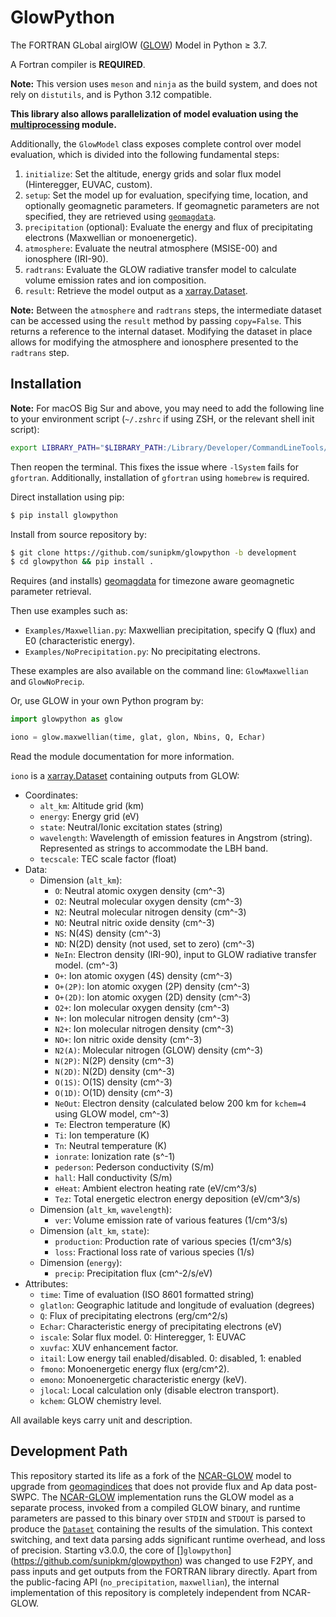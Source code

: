 # GlowPython

The FORTRAN GLobal airglOW ([GLOW](https://github.com/NCAR/GLOW)) Model in Python &ge; 3.7.

A Fortran compiler is **REQUIRED**.

<b>Note:</b> This version uses `meson` and `ninja` as the build system, and does not rely on `distutils`,
and is Python 3.12 compatible.

<b>This library also allows parallelization of model evaluation using the [multiprocessing](https://docs.python.org/3/library/multiprocessing.html) module.</b>

Additionally, the `GlowModel` class exposes complete control over model evaluation, which is divided
into the following fundamental steps:
1. `initialize`: Set the altitude, energy grids and solar flux model (Hinteregger, EUVAC, custom).
2. `setup`: Set the model up for evaluation, specifying time, location, and optionally geomagnetic parameters. If geomagnetic parameters are not specified, they are retrieved using [`geomagdata`](https://pypi.org/project/geomagdata/).
3. `precipitation` (optional): Evaluate the energy and flux of precipitating electrons (Maxwellian or monoenergetic).
4. `atmosphere`: Evaluate the neutral atmosphere (MSISE-00) and ionosphere (IRI-90).
5. `radtrans`: Evaluate the GLOW radiative transfer model to calculate volume emission rates and ion composition.
6. `result`: Retrieve the model output as a [xarray.Dataset](http://xarray.pydata.org/en/stable/generated/xarray.Dataset.html).

<b>Note:</b> Between the `atmosphere` and `radtrans` steps, the intermediate dataset can be accessed using the `result` method by passing `copy=False`. This returns a reference to the internal dataset. Modifying the dataset in place allows for modifying the atmosphere and ionosphere presented to the `radtrans` step.

## Installation

<b>Note:</b> For macOS Big Sur and above, you may need to add the following line to your environment script (`~/.zshrc` if using ZSH, or the relevant shell init script):
```sh
export LIBRARY_PATH="$LIBRARY_PATH:/Library/Developer/CommandLineTools/SDKs/MacOSX.sdk/usr/lib"
```
Then reopen the terminal. This fixes the issue where `-lSystem` fails for `gfortran`. Additionally,
installation of `gfortran` using `homebrew` is required.

Direct installation using pip:
```sh
$ pip install glowpython
```

Install from source repository by:

```sh
$ git clone https://github.com/sunipkm/glowpython -b development
$ cd glowpython && pip install .
```

Requires (and installs) [geomagdata](https://pypi.org/project/geomagdata/) for timezone aware geomagnetic parameter retrieval.

Then use examples such as:

* `Examples/Maxwellian.py`: Maxwellian precipitation, specify Q (flux) and E0 (characteristic energy).
* `Examples/NoPrecipitation.py`: No precipitating electrons.

These examples are also available on the command line: `GlowMaxwellian` and `GlowNoPrecip`.

Or, use GLOW in your own Python program by:
```python
import glowpython as glow

iono = glow.maxwellian(time, glat, glon, Nbins, Q, Echar)
```

Read the module documentation for more information.

`iono` is a
[xarray.Dataset](http://xarray.pydata.org/en/stable/generated/xarray.Dataset.html)
containing outputs from GLOW:
- Coordinates:
    - `alt_km`: Altitude grid (km)
    - `energy`: Energy grid (eV)
    - `state`: Neutral/Ionic excitation states (string)
    - `wavelength`: Wavelength of emission features in Angstrom (string). Represented as strings to accommodate the LBH band.
    - `tecscale`: TEC scale factor (float)
- Data:
    - Dimension (`alt_km`):
        - `O`: Neutral atomic oxygen density (cm^-3)
        - `O2`: Neutral molecular oxygen density (cm^-3)
        - `N2`: Neutral molecular nitrogen density (cm^-3)
        - `NO`: Neutral nitric oxide density (cm^-3)
        - `NS`: N(4S) density (cm^-3)
        - `ND`: N(2D) density (not used, set to zero) (cm^-3)
        - `NeIn`: Electron density (IRI-90), input to GLOW radiative transfer model. (cm^-3)
        - `O+`: Ion atomic oxygen (4S) density (cm^-3)
        - `O+(2P)`: Ion atomic oxygen (2P) density (cm^-3)
        - `O+(2D)`: Ion atomic oxygen (2D) density (cm^-3)
        - `O2+`: Ion molecular oxygen density (cm^-3)
        - `N+`: Ion molecular nitrogen density (cm^-3)
        - `N2+`: Ion molecular nitrogen density (cm^-3)
        - `NO+`: Ion nitric oxide density (cm^-3)
        - `N2(A)`: Molecular nitrogen (GLOW) density (cm^-3)
        - `N(2P)`: N(2P) density (cm^-3)
        - `N(2D)`: N(2D) density (cm^-3)
        - `O(1S)`: O(1S) density (cm^-3)
        - `O(1D)`: O(1D) density (cm^-3)
        - `NeOut`: Electron density (calculated below 200 km for `kchem=4` using GLOW model, cm^-3) 
        - `Te`: Electron temperature (K)
        - `Ti`: Ion temperature (K)
        - `Tn`: Neutral temperature (K)
        - `ionrate`: Ionization rate (s^-1)
        - `pederson`: Pederson conductivity (S/m)
        - `hall`: Hall conductivity (S/m)
        - `eHeat`: Ambient electron heating rate (eV/cm^3/s)
        - `Tez`: Total energetic electron energy deposition (eV/cm^3/s)
    - Dimension (`alt_km`, `wavelength`):
        - `ver`: Volume emission rate of various features (1/cm^3/s)
    - Dimension (`alt_km`, `state`):
        - `production`: Production rate of various species  (1/cm^3/s)
        - `loss`: Fractional loss rate of various species (1/s)
    - Dimension (`energy`):
        - `precip`: Precipitation flux (cm^-2/s/eV)
- Attributes:
    - `time`: Time of evaluation (ISO 8601 formatted string)
    - `glatlon`: Geographic latitude and longitude of evaluation (degrees)
    - `Q`: Flux of precipitating electrons (erg/cm^2/s)
    - `Echar`: Characteristic energy of precipitating electrons (eV)
    - `iscale`: Solar flux model. 0: Hinteregger, 1: EUVAC
    - `xuvfac`: XUV enhancement factor. 
    - `itail`: Low energy tail enabled/disabled. 0: disabled, 1: enabled
    - `fmono`: Monoenergetic energy flux (erg/cm^2).
    - `emono`: Monoenergetic characteristic energy (keV).
    - `jlocal`: Local calculation only (disable electron transport).
    - `kchem`: GLOW chemistry level.

All available keys carry unit and description.

## Development Path
This repository started its life as a fork of the [NCAR-GLOW](https://github.com/space-physics/NCAR-GLOW) model to upgrade from [geomagindices](https://github.com/space-physics/geomagindices) that does not provide flux and Ap data post-SWPC.
The [NCAR-GLOW](https://github.com/space-physics/NCAR-GLOW) implementation runs the GLOW model as a separate process, invoked from a compiled GLOW binary, and runtime parameters are passed to this binary over `STDIN` and `STDOUT` is parsed to produce the [`Dataset`](https://docs.xarray.dev/en/stable/generated/xarray.Dataset.html) containing the results of the simulation.
This context switching, and text data parsing adds significant runtime overhead, and loss of precision.
Starting v3.0.0, the core of []`glowpython`](https://github.com/sunipkm/glowpython) was changed to use F2PY, and pass inputs and get outputs from the FORTRAN library directly.
Apart from the public-facing API (`no_precipitation`, `maxwellian`), the internal implementation of this repository is completely independent from NCAR-GLOW.

